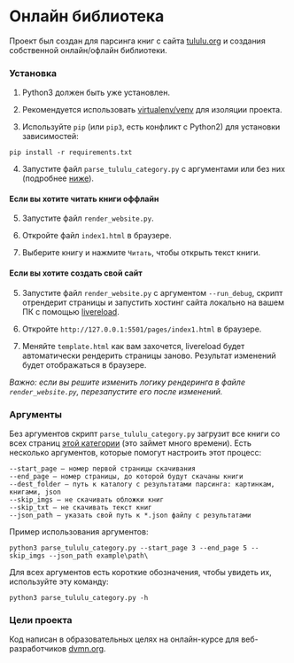 # Онлайн библиотека

Проект был создан для парсинга книг с сайта [tululu.org](http:/tululu.org) и создания собственной онлайн/офлайн библиотеки.

### Установка

1. Python3 должен быть уже установлен.  

3. Рекомендуется использовать [virtualenv/venv](https://docs.python.org/3/library/venv.html) для изоляции проекта.

2. Используйте `pip` (или `pip3`, есть конфликт с Python2) для установки зависимостей:
```
pip install -r requirements.txt
```

4. Запустите файл `parse_tululu_category.py` с аргументами или без них (подробнее [ниже](https://github.com/FaHoLo/Library_parse/blob/master/READMEru.md#%D0%90%D1%80%D0%B3%D1%83%D0%BC%D0%B5%D0%BD%D1%82%D1%8B)).

#### Если вы хотите читать книги оффлайн

5. Запустите файл `render_website.py`.

6. Откройте файл `index1.html` в браузере.

7. Выберите книгу и нажмите `Читать`, чтобы открыть текст книги.

#### Если вы хотите создать свой сайт

5. Запустите файл `render_website.py` с аргументом `--run_debug`, скрипт отрендерит страницы и запустить хостинг сайта локально на вашем ПК с помощью [livereload](https://github.com/lepture/python-livereload).

6. Откройте `http://127.0.0.1:5501/pages/index1.html` в браузере.

7. Меняйте `template.html` как вам захочется, livereload будет автоматически рендерить страницы заново. Результат изменений будет отображаться в браузере.

_Важно: если вы решите изменить логику рендеринга в файле `render_website.py`, перезапустите его после изменений._

### Аргументы

Без аргументов скрипт `parse_tululu_category.py` загрузит все книги со всех страниц [этой категории](http://tululu.org/l55/) (это займет много времени). Есть несколько аргументов, которые помогут настроить этот процесс:
```
--start_page — номер первой страницы скачивания
--end_page — номер страницы, до которой будут скачаны книги
--dest_folder — путь к каталогу с результатами парсинга: картинкам, книгами, json
--skip_imgs — не скачивать обложки книг
--skip_txt — не скачивать текст книг
--json_path — указать свой путь к *.json файлу с результатами
```
Пример использования аргументов: 
```
python3 parse_tululu_category.py --start_page 3 --end_page 5 --skip_imgs --json_path example\path\
```

Для всех аргументов есть короткие обозначения, чтобы увидеть их, используйте эту команду:
```
python3 parse_tululu_category.py -h
```

### Цели проекта

Код написан в образовательных целях на онлайн-курсе для веб-разработчиков [dvmn.org](https://dvmn.org/).
